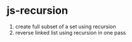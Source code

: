 # js-recursion
 1. create full subset of a set using recursion
 2. reverse linked list using recursion in one pass
 
